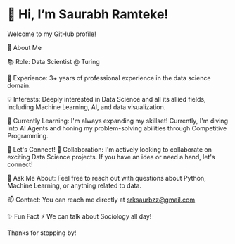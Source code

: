 <h1>👋 Hi, I’m Saurabh Ramteke! </h1>
Welcome to my GitHub profile! 

🚀 About Me

📚 Role: Data Scientist @ Turing

👀 Experience: 3+ years of professional experience in the data science domain.

💡 Interests: Deeply interested in Data Science and all its allied fields, including Machine Learning, AI, and data visualization.

🌱 Currently Learning: I'm always expanding my skillset! Currently, I'm diving into AI Agents and honing my problem-solving abilities through Competitive Programming.

🤝 Let's Connect!
💞️ Collaboration: I'm actively looking to collaborate on exciting Data Science projects. If you have an idea or need a hand, let's connect!

💬 Ask Me About: Feel free to reach out with questions about Python, Machine Learning, or anything related to data.

📫 Contact: You can reach me directly at srksaurbzz@gmail.com

✨ Fun Fact
⚡ We can talk about Sociology all day!

Thanks for stopping by!
